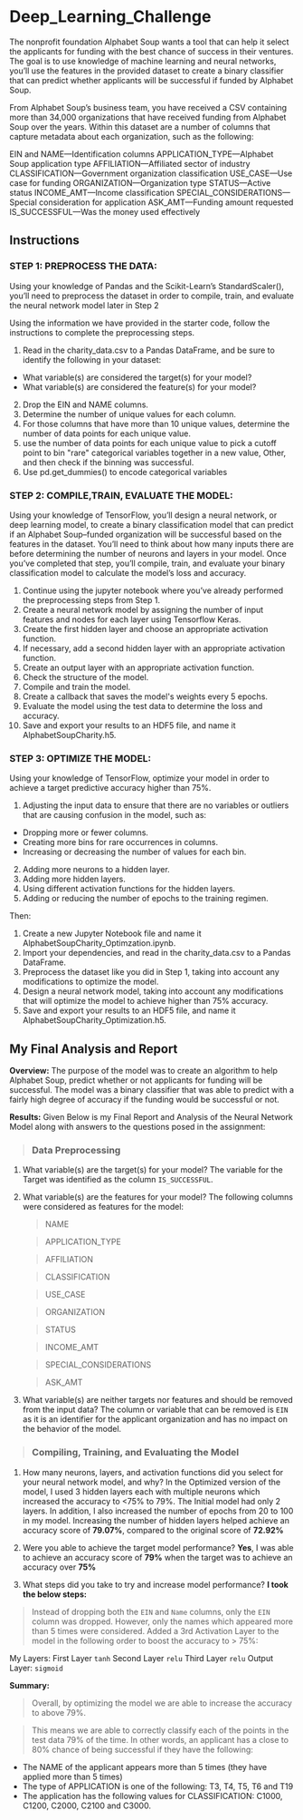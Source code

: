# Deep_Learning_Challenge

The nonprofit foundation Alphabet Soup wants a tool that can help it select the applicants for funding with the best chance of success in their ventures. The goal is to use knowledge of machine learning and neural networks, you’ll use the features in the provided dataset to create a binary classifier that can predict whether applicants will be successful if funded by Alphabet Soup.


From Alphabet Soup’s business team, you have received a CSV containing more than 34,000 organizations that have received funding from Alphabet Soup over the years. Within this dataset are a number of columns that capture metadata about each organization, such as the following:

EIN and NAME—Identification columns
APPLICATION_TYPE—Alphabet Soup application type
AFFILIATION—Affiliated sector of industry
CLASSIFICATION—Government organization classification
USE_CASE—Use case for funding
ORGANIZATION—Organization type
STATUS—Active status
INCOME_AMT—Income classification
SPECIAL_CONSIDERATIONS—Special consideration for application
ASK_AMT—Funding amount requested
IS_SUCCESSFUL—Was the money used effectively


## Instructions 

### STEP 1: PREPROCESS THE DATA: 

Using your knowledge of Pandas and the Scikit-Learn’s StandardScaler(), you’ll need to preprocess the dataset in order to compile, train, and evaluate the neural network model later in Step 2

Using the information we have provided in the starter code, follow the instructions to complete the preprocessing steps.

1. Read in the charity_data.csv to a Pandas DataFrame, and be sure to identify the following in your dataset:
 * What variable(s) are considered the target(s) for your model?
 * What variable(s) are considered the feature(s) for your model?
2. Drop the EIN and NAME columns.
3. Determine the number of unique values for each column.
4. For those columns that have more than 10 unique values, determine the number of data points for each unique value.
5. use the number of data points for each unique value to pick a cutoff point to bin "rare" categorical variables together in a new value, Other, and then check if the binning was successful.
6. Use pd.get_dummies() to encode categorical variables


### STEP 2: COMPILE,TRAIN, EVALUATE THE MODEL: 


Using your knowledge of TensorFlow, you’ll design a neural network, or deep learning model, to create a binary classification model that can predict if an Alphabet Soup–funded organization will be successful based on the features in the dataset. You’ll need to think about how many inputs there are before determining the number of neurons and layers in your model. Once you’ve completed that step, you’ll compile, train, and evaluate your binary classification model to calculate the model’s loss and accuracy.

1. Continue using the jupyter notebook where you’ve already performed the preprocessing steps from Step 1.
2. Create a neural network model by assigning the number of input features and nodes for each layer using Tensorflow Keras.
3. Create the first hidden layer and choose an appropriate activation function.
4. If necessary, add a second hidden layer with an appropriate activation function.
5. Create an output layer with an appropriate activation function.
6. Check the structure of the model.
7. Compile and train the model.
8. Create a callback that saves the model's weights every 5 epochs.
9. Evaluate the model using the test data to determine the loss and accuracy.
10. Save and export your results to an HDF5 file, and name it AlphabetSoupCharity.h5.

### STEP 3: OPTIMIZE THE MODEL:

Using your knowledge of TensorFlow, optimize your model in order to achieve a target predictive accuracy higher than 75%.

1. Adjusting the input data to ensure that there are no variables or outliers that are causing confusion in the model, such as:
  * Dropping more or fewer columns.
  * Creating more bins for rare occurrences in columns.
  * Increasing or decreasing the number of values for each bin.
2. Adding more neurons to a hidden layer.
3. Adding more hidden layers.
4. Using different activation functions for the hidden layers.
5. Adding or reducing the number of epochs to the training regimen.


Then: 

1) Create a new Jupyter Notebook file and name it AlphabetSoupCharity_Optimzation.ipynb.
2) Import your dependencies, and read in the charity_data.csv to a Pandas DataFrame.
3) Preprocess the dataset like you did in Step 1, taking into account any modifications to optimize the model.
4) Design a neural network model, taking into account any modifications that will optimize the model to achieve higher than 75% accuracy.
5) Save and export your results to an HDF5 file, and name it AlphabetSoupCharity_Optimization.h5.


## My Final Analysis and Report 

**Overview:** The purpose of the model was to create an algorithm to help Alphabet Soup, predict whether or not applicants for funding will be successful. The model was a binary classifier that was able to predict with a fairly high degree of accuracy if the funding would be successful or not.

**Results:** Given Below is my Final Report and Analysis of the Neural Network Model along with answers to the questions posed in the assignment:

> ### Data Preprocessing

1) What variable(s) are the target(s) for your model?
   The variable for the Target was identified as the column `IS_SUCCESSFUL`.
2) What variable(s) are the features for your model?
   The following columns were considered as features for the model:
    > NAME
    
    > APPLICATION_TYPE
    
    > AFFILIATION
    
    > CLASSIFICATION
    
    > USE_CASE
    
    > ORGANIZATION
    
    >  STATUS
    
    > INCOME_AMT
    
    > SPECIAL_CONSIDERATIONS
    
    > ASK_AMT

3) What variable(s) are neither targets nor features and should be removed from the input data?
  The column or variable that can be removed is `EIN` as it is an identifier for the applicant organization and has no impact on the behavior of the model.

> ### Compiling, Training, and Evaluating the Model

1) How many neurons, layers, and activation functions did you select for your neural network model, and why?
   In the Optimized version of the model, I used 3 hidden layers each with multiple neurons which increased the accuracy to <75% to 79%. The Initial model had only 2 layers. In addition, I also increased the number of epochs from 20 to    100 in my model. Increasing the number of hidden layers helped achieve an accuracy score of **79.07%**, compared to the original score of **72.92%**  

2) Were you able to achieve the target model performance?
   **Yes**, I was able to achieve an accuracy score of **79%** when the target was to achieve an accuracy over **75%**
   
3) What steps did you take to try and increase model performance?
   **I took the below steps:**
  > Instead of dropping both the `EIN` and `Name` columns, only the `EIN` column was dropped. However, only the names which appeared more than 5 times were considered.
  > Added a 3rd Activation Layer to the model in the following order to boost the accuracy to > 75%:

   My Layers:
    First Layer `tanh`
    Second Layer `relu`
    Third Layer `relu`
    Output Layer: `sigmoid`

**Summary:**
> Overall, by optimizing the model we are able to increase the accuracy to above 79%.

> This means we are able to correctly classify each of the points in the test data 79% of the time. In other words, an applicant has a close to 80% chance of being successful if they have the following:

  * The NAME of the applicant appears more than 5 times (they have applied more than 5 times)
  * The type of APPLICATION is one of the following: T3, T4, T5, T6 and T19
  * The application has the following values for CLASSIFICATION: C1000, C1200, C2000, C2100 and C3000.

   

